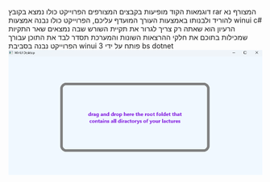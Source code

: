 דוגמאות הקוד מופיעות בקבצים המצורפים הפרוייקט כולו נמצא בקובץ rar המצורף נא להוריד ולבנותו באמצעות העורך המועדף עליכם, הפרוייקט כולו נבנה אמצעות winui c# 
הרעיון הוא שאתה רק צריך לגרור את תקיית השורש שבה נמצאים שאר התקיות שמכילות בתוכם את חלקי ההרצאות השונות והמערכת תסדר לבד את התוכן עבורך
הפרוייקט נבנה בסביבת winui 3 פותח על ידי bs dotnet
<img src="https://github.com/BSdeployment/WinUiProject/blob/main/coutse%20view/cours1.png?raw=true" width="800"/>
